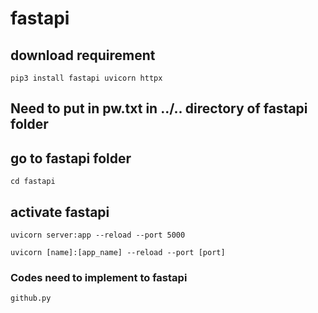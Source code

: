 # fastapi
## download requirement
```
pip3 install fastapi uvicorn httpx
```
## Need to put in pw.txt in ../.. directory of fastapi folder

## go to fastapi folder
```
cd fastapi
```

## activate fastapi
```
uvicorn server:app --reload --port 5000
```
```
uvicorn [name]:[app_name] --reload --port [port]
```

### Codes need to implement to fastapi
```
github.py
```
